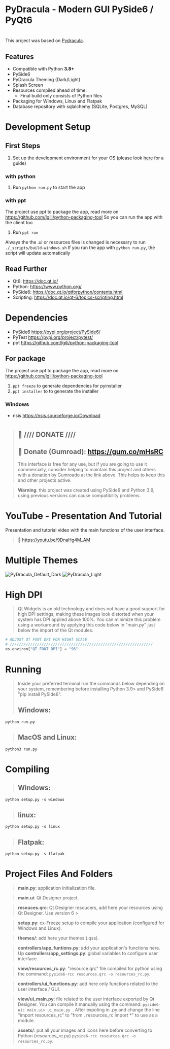 

<!-- To build on windows -->
<!-- https://hub.docker.com/r/cdrx/pyinstaller-windows -->
<!-- To build on Linux -->
<!-- pyinstaller --onefile --windowed --icon=icon.ico main.py   -->

# PyDracula - Modern GUI PySide6 / PyQt6
# 
This project was based on [Pydracula](https://github.com/Wanderson-Magalhaes/Modern_GUI_PyDracula_PySide6_or_PyQt6).
## Features
* Compatible with Python **3.8+**
* PySide6
* PyDracula Theming (Dark/Light)
* Splash Screen
* Resources compiled ahead of time:
  * Final build only consists of Python files
* Packaging for Windows, Linux and Flatpak
* Database repository with sqlalchemy (SQLite, Postgres, MySQL)

# Development Setup

## First Steps
1. Set up the development environment for your OS (please look [here](docs/) for a guide)
### with python
1. Run `python run.py` to start the app
<!-- 2. Run `python build.py -h` to see all system supported to package -->
<!-- 3. Run `python build.py -s linux` to generate package for linux -->
### with ppt
The project use ppt to package the app, read more on https://github.com/lgili/python-packaging-tool
So you can run the app with the client too
1. Run `ppt run`

Always the the .ui or resources files is changed is necessary to run `./_scripts/build-windows.sh`
If you run the app with `python run.py`, the script will update automatically
## Read Further

* Qt6: https://doc.qt.io/
* Python: https://www.python.org/
* PySide6: https://doc.qt.io/qtforpython/contents.html
* Scripting: https://doc.qt.io/qt-6/topics-scripting.html

# Dependencies

* PySide6 https://pypi.org/project/PySide6/
* PyTest https://pypi.org/project/pytest/
* ppt https://github.com/lgili/python-packaging-tool

## For package
The project use ppt to package the app, read more on https://github.com/lgili/python-packaging-tool
1. `ppt freeze` to generate dependencies for pyinstaller
2. `ppt installer` to to generate the installer
### Windows
* nsis https://nsis.sourceforge.io/Download
  
#
> ## :gift: **//// DONATE ////**
> ## 🔗 Donate (Gumroad): https://gum.co/mHsRC
> This interface is free for any use, but if you are going to use it commercially, consider helping to maintain this project and others with a donation by Gumroado at the link above. This helps to keep this and other projects active.

> **Warning**: this project was created using PySide6 and Python 3.9, using previous versions can cause compatibility problems.

# YouTube - Presentation And Tutorial
Presentation and tutorial video with the main functions of the user interface.
> 🔗 https://youtu.be/9DnaHg4M_AM


# Multiple Themes
![PyDracula_Default_Dark](https://user-images.githubusercontent.com/60605512/112993874-0b647700-9140-11eb-8670-61322d70dbe3.png)
![PyDracula_Light](https://user-images.githubusercontent.com/60605512/112993918-18816600-9140-11eb-837c-e7a7c3d2b05e.png)

# High DPI
> Qt Widgets is an old technology and does not have a good support for high DPI settings, making these images look distorted when your system has DPI applied above 100%.
You can minimize this problem using a workaround by applying this code below in "main.py" just below the import of the Qt modules.
```python
# ADJUST QT FONT DPI FOR HIGHT SCALE
# ///////////////////////////////////////////////////////////////
os.environ["QT_FONT_DPI"] = "96"
```

# Running
> Inside your preferred terminal run the commands below depending on your system, remembering before installing Python 3.9> and PySide6 "pip install PySide6".
> ## **Windows**:
```console
python run.py
```
> ## **MacOS and Linux**:
```console
python3 run.py
```
# Compiling
> ## **Windows**:
```console
python setup.py -s windows
```

> ## **linux**:
```console
python setup.py -s linux
```

> ## **Flatpak**:
```console
python setup.py -s flatpak
```

# Project Files And Folders
> **__main__.py**: application initialization file.

> **main.ui**: Qt Designer project.

> **resouces.qrc**: Qt Designer resoucers, add here your resources using Qt Designer. Use version 6 >

> **setup.py**: cx-Freeze setup to compile your application (configured for Windows and Linux).

> **themes/**: add here your themes (.qss).

> **controllers/app_funtions.py**: add your application's functions here.
Up
> **controllers/app_settings.py**: global variables to configure user interface.

> **view/resources_rc.py**: "resource.qrc" file compiled for python using the command: ```pyside6-rcc resources.qrc -o resources_rc.py```.

> **controllers/ui_functions.py**: add here only functions related to the user interface / GUI.

> **view/ui_main.py**: file related to the user interface exported by Qt Designer. You can compile it manually using the command: ```pyside6-uic main.ui> ui_main.py ```.
After expoting in .py and change the line "import resources_rc" to "from . resources_rc import *" to use as a module.

> **assets/**: put all your images and icons here before converting to Python (resources_re.py) ```pyside6-rcc resources.qrc -o resources_rc.py```.

